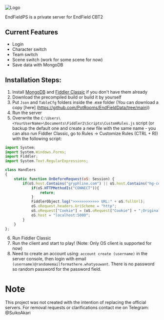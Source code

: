 
![Logo](https://socialify.git.ci/SuikoAkari/EndFieldPS/image?custom_description=Private+server+for+EndField&amp;description=1&amp;font=Jost&amp;forks=1&amp;issues=1&amp;language=1&amp;logo=https%3A%2F%2Farknights.wiki.gg%2Fimages%2F3%2F31%2FArknights_Endfield_logo.png&amp;name=1&amp;pattern=Circuit+Board&amp;pulls=1&amp;stargazers=1&amp;theme=Dark)

EndFieldPS is a private server for EndField CBT2

  
  
## Current Features

*   Login
*   Character switch
*   Team switch
*   Scene switch (work for some scene for now)
*   Save data with MongoDB

## Installation Steps:
1. Install [MongoDB](https://www.mongodb.com/try/download/community) and [Fiddler Classic](https://www.telerik.com/fiddler/fiddler-classic) if you don't have them already
2. Download the precompiled build or build it by yourself
3. Put `Json` and `TableCfg` folders inside the .exe folder (You can download a copy [here] (https://github.com/PotRooms/EndFieldData/tree/main))
4. Run the server
5. Overwrite the `C:\Users\<YourUserName>\Documents\Fiddler2\Scripts\CustomRules.js` script (or backup the default one and create a new file with the same name - you can also run Fiddler Classic, go to Rules -> Customize Rules (CTRL + R)) with the following script:
```javascript
import System;
import System.Windows.Forms;
import Fiddler;
import System.Text.RegularExpressions;

class Handlers
{
    static function OnBeforeRequest(oS: Session) {
        if(oS.host.Contains("gryphline.com") || oS.host.Contains("hg-cdn.com")) {
            if(oS.HTTPMethodIs("CONNECT")){
                return;
            }
            FiddlerObject.log(">>>>>>>>>>>> URL:" + oS.fullUrl);
            oS.oRequest.headers.UriScheme = "http";
            oS.oRequest["Cookie"] = (oS.oRequest["Cookie"] + ";OriginalHost=" + oS.host + ";OriginalUrl=" + oS.fullUrl);
            oS.host = "localhost:5000";
        }
    }
};
```
6. Run Fiddler Classic
7. Run the client and start to play! (Note: Only OS client is supported for now)
8. Need to create an account using: `account create (username)` in the server console, then login with email `(username)@randomemailformathere.whatyouwant`. There is no password so random password for the password field.
# Note
This project was not created with the intention of replacing the official servers. For removal requests or clarifications contact me on Telegram: @SuikoAkari